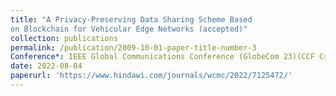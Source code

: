 ```yaml
---
title: "A Privacy-Preserving Data Sharing Scheme Based
on Blockchain for Vehicular Edge Networks (accepted)"
collection: publications
permalink: /publication/2009-10-01-paper-title-number-3
Conference*: IEEE Global Communications Conference (GlobeCom 23)(CCF C会议)
date: 2022-08-04
paperurl: 'https://www.hindawi.com/journals/wcmc/2022/7125472/'
---
```

